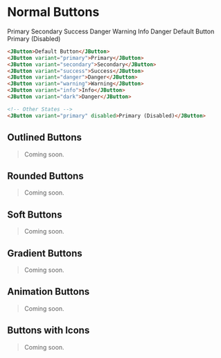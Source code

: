<script setup>
import { JButton } from 'jenika-ui';
import 'jenika-ui/dist/style.css';

</script>

# Normal Buttons

<div class="jui-mt-4 jui-flex jui-flex-wrap jui-gap-4">
    <JButton variant="primary">Primary </JButton>
    <JButton variant="secondary">Secondary </JButton>
    <JButton variant="success">Success </JButton>
    <JButton variant="danger">Danger </JButton>
    <JButton variant="warning">Warning </JButton>
    <JButton variant="info">Info </JButton>
    <JButton variant="dark">Danger </JButton>
    <JButton>Default Button </JButton>
    <JButton variant="primary" disabled>Primary (Disabled)</JButton>
</div>

```html
<JButton>Default Button</JButton>
<JButton variant="primary">Primary</JButton>
<JButton variant="secondary">Secondary</JButton>
<JButton variant="success">Success</JButton>
<JButton variant="danger">Danger</JButton>
<JButton variant="warning">Warning</JButton>
<JButton variant="info">Info</JButton>
<JButton variant="dark">Danger</JButton>

<!-- Other States -->
<JButton variant="primary" disabled>Primary (Disabled)</JButton>
```

## Outlined Buttons

> Coming soon.


## Rounded Buttons
> Coming soon.

## Soft Buttons
> Coming soon.

## Gradient Buttons
> Coming soon.

## Animation Buttons
> Coming soon.

## Buttons with Icons
> Coming soon.


